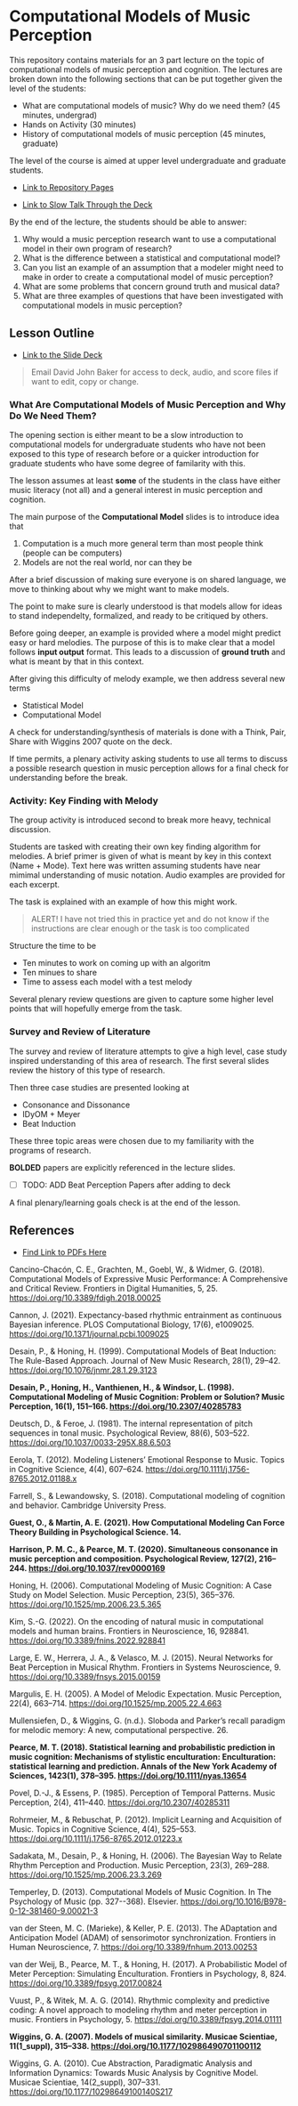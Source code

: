 # Computational Models of Music Perception 

This repository contains materials for an 3 part lecture on the topic of computational models of music perception and cognition.
The lectures are broken down into the following sections that can be put together given the level of the students:

* What are computational models of music? Why do we need them? (45 minutes, undergrad)
* Hands on Activity (30 minutes)
* History of computational models of music perception (45 minutes, graduate)

The level of the course is aimed at upper level undergraduate and graduate students.

* [Link to Repository Pages](https://davidjohnbaker1.github.io/computational_models_of_music_perception_lecture/)

* [Link to Slow Talk Through the Deck](https://www.youtube.com/watch?v=6SNX6W_B_lE)

By the end of the lecture, the students should be able to answer:

1. Why would a music perception research want to use a computational model in their own program of research?
2. What is the difference between a statistical and computational model?
3. Can you list an example of an assumption that a modeler might need to make in order to create a computational model of music perception?
4. What are some problems that concern ground truth and musical data?
5. What are three examples of questions that have been investigated with computational models in music perception?

## Lesson Outline 

* [Link to the Slide Deck](https://docs.google.com/presentation/d/1FjANZunBgmTTE68TVht4Kl1tdbevDRlsuQ5_PWd0o9M/edit?usp=sharing)

> Email David John Baker for access to deck, audio, and score files if want to edit, copy or change. 

### What Are Computational Models of Music Perception and Why Do We Need Them?

The opening section is either meant to be a slow introduction to computational models for undergraduate students who have not been exposed to this type of research before or a quicker introduction for graduate students who have some degree of familarity with this. 

The lesson assumes at least **some** of the students in the class have either music literacy (not all) and a general interest in music perception and cognition. 

The main purpose of the **Computational Model** slides is to introduce idea that

1. Computation is a much more general term than most people think (people can be computers)
2. Models are not the real world, nor can they be

After a brief discussion of making sure everyone is on shared language, we move to thinking about why we might want to make models. 

The point to make sure is clearly understood is that models allow for ideas to stand independelty, formalized, and ready to be critiqued by others.

Before going deeper, an example is provided where a model might predict easy or hard melodies.
The purpose of this is to make clear that a model follows **input output** format. 
This leads to a discussion of **ground truth** and what is meant by that in this context. 

After giving this difficulty of melody example, we then address several new terms

* Statistical Model
* Computational Model 

A check for understanding/synthesis of materials is done with a Think, Pair, Share with Wiggins 2007 quote on the deck. 

If time permits, a plenary activity asking students to use all terms to discuss a possible research question in music perception allows for a final check for understanding before the break. 

### Activity: Key Finding with Melody

The group activity is introduced second to break more heavy, technical discussion. 

Students are tasked with creating their own key finding algorithm for melodies.
A brief primer is given of what is meant by key in this context (Name + Mode).
Text here was written assuming students have near mimimal understanding of music notation. 
Audio examples are provided for each excerpt. 

The task is explained with an example of how this might work.

> ALERT! I have not tried this in practice yet and do not know if the instructions are clear enough or the task is too complicated

Structure the time to be 

* Ten minutes to work on coming up with an algoritm 
* Ten minues to share 
* Time to assess each model with a test melody 

Several plenary review questions are given to capture some higher level points that will hopefully emerge from the task. 

### Survey and Review of Literature 

The survey and review of literature attempts to give a high level, case study inspired understanding of this area of research. 
The first several slides review the history of this type of research. 

Then three case studies are presented looking at 

* Consonance and Dissonance
* IDyOM + Meyer 
* Beat Induction

These three topic areas were chosen due to my familiarity with the programs of research.

**BOLDED** papers are explicitly referenced in the lecture slides. 

* [ ] TODO: ADD Beat Perception Papers after adding to deck 

A final plenary/learning goals check is at the end of the lesson. 

## References 

* [Find Link to PDFs Here](https://github.com/davidjohnbaker1/computational_models_of_music_perception_lecture/tree/main/pdf)

Cancino-Chacón, C. E., Grachten, M., Goebl, W., & Widmer, G. (2018). Computational Models of Expressive Music Performance: A Comprehensive and Critical Review. Frontiers in Digital Humanities, 5, 25. https://doi.org/10.3389/fdigh.2018.00025

Cannon, J. (2021). Expectancy-based rhythmic entrainment as continuous Bayesian inference. PLOS Computational Biology, 17(6), e1009025. https://doi.org/10.1371/journal.pcbi.1009025

Desain, P., & Honing, H. (1999). Computational Models of Beat Induction: The Rule-Based Approach. Journal of New Music Research, 28(1), 29–42. https://doi.org/10.1076/jnmr.28.1.29.3123

**Desain, P., Honing, H., Vanthienen, H., & Windsor, L. (1998). Computational Modeling of Music Cognition: Problem or Solution? Music Perception, 16(1), 151–166. https://doi.org/10.2307/40285783**

Deutsch, D., & Feroe, J. (1981). The internal representation of pitch sequences in tonal music. Psychological Review, 88(6), 503–522. https://doi.org/10.1037/0033-295X.88.6.503

Eerola, T. (2012). Modeling Listeners’ Emotional Response to Music. Topics in Cognitive Science, 4(4), 607–624. https://doi.org/10.1111/j.1756-8765.2012.01188.x

Farrell, S., & Lewandowsky, S. (2018). Computational modeling of cognition and behavior. Cambridge University Press.

**Guest, O., & Martin, A. E. (2021). How Computational Modeling Can Force Theory Building in Psychological Science. 14.**

**Harrison, P. M. C., & Pearce, M. T. (2020). Simultaneous consonance in music perception and composition. Psychological Review, 127(2), 216–244. https://doi.org/10.1037/rev0000169**

Honing, H. (2006). Computational Modeling of Music Cognition: A Case Study on Model Selection. Music Perception, 23(5), 365–376. https://doi.org/10.1525/mp.2006.23.5.365

Kim, S.-G. (2022). On the encoding of natural music in computational models and human brains. Frontiers in Neuroscience, 16, 928841. https://doi.org/10.3389/fnins.2022.928841

Large, E. W., Herrera, J. A., & Velasco, M. J. (2015). Neural Networks for Beat Perception in Musical Rhythm. Frontiers in Systems Neuroscience, 9. https://doi.org/10.3389/fnsys.2015.00159

Margulis, E. H. (2005). A Model of Melodic Expectation. Music Perception, 22(4), 663–714. https://doi.org/10.1525/mp.2005.22.4.663

Mullensiefen, D., & Wiggins, G. (n.d.). Sloboda and Parker’s recall paradigm for melodic memory: A new, computational perspective. 26.

**Pearce, M. T. (2018). Statistical learning and probabilistic prediction in music cognition: Mechanisms of stylistic enculturation: Enculturation: statistical learning and prediction. Annals of the New York Academy of Sciences, 1423(1), 378–395. https://doi.org/10.1111/nyas.13654**

Povel, D.-J., & Essens, P. (1985). Perception of Temporal Patterns. Music Perception, 2(4), 411–440. https://doi.org/10.2307/40285311

Rohrmeier, M., & Rebuschat, P. (2012). Implicit Learning and Acquisition of Music. Topics in Cognitive Science, 4(4), 525–553. https://doi.org/10.1111/j.1756-8765.2012.01223.x

Sadakata, M., Desain, P., & Honing, H. (2006). The Bayesian Way to Relate Rhythm Perception and Production. Music Perception, 23(3), 269–288. https://doi.org/10.1525/mp.2006.23.3.269

Temperley, D. (2013). Computational Models of Music Cognition. In The Psychology of Music (pp. 327--368). Elsevier. https://doi.org/10.1016/B978-0-12-381460-9.00021-3

van der Steen, M. C. (Marieke), & Keller, P. E. (2013). The ADaptation and Anticipation Model (ADAM) of sensorimotor synchronization. Frontiers in Human Neuroscience, 7. https://doi.org/10.3389/fnhum.2013.00253

van der Weij, B., Pearce, M. T., & Honing, H. (2017). A Probabilistic Model of Meter Perception: Simulating Enculturation. Frontiers in Psychology, 8, 824. https://doi.org/10.3389/fpsyg.2017.00824

Vuust, P., & Witek, M. A. G. (2014). Rhythmic complexity and predictive coding: A novel approach to modeling rhythm and meter perception in music. Frontiers in Psychology, 5. https://doi.org/10.3389/fpsyg.2014.01111

**Wiggins, G. A. (2007). Models of musical similarity. Musicae Scientiae, 11(1_suppl), 315–338. https://doi.org/10.1177/102986490701100112**

Wiggins, G. A. (2010). Cue Abstraction, Paradigmatic Analysis and Information Dynamics: Towards Music Analysis by Cognitive Model. Musicae Scientiae, 14(2_suppl), 307–331. https://doi.org/10.1177/10298649100140S217

